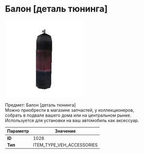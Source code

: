 # Балон [деталь тюнинга]

![Item Image](../img/1028.webp?raw=true)

Предмет: Балон [деталь тюнинга]<br>Можно приобрести в магазине запчастей, у коллекционеров,<br>собрать в подвале вашего дома или на центральном рынке.<br>Используется для установки на ваш автомобиль как аксессуар.


| Параметр | Значение |
|----------|----------|
| **ID** | 1028 |
| **Тип** | ITEM_TYPE_VEH_ACCESSORIES |

